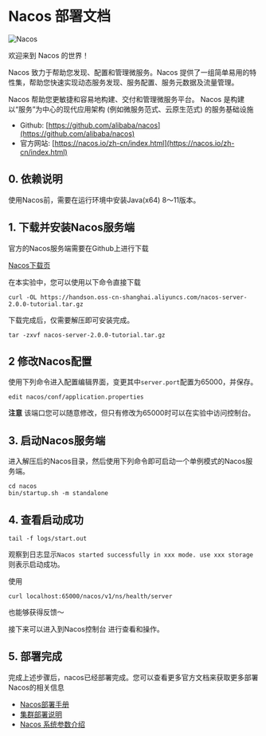 # Nacos 部署文档

![Nacos](https://github.com/alibaba/nacos/blob/develop/doc/Nacos_Logo.png)

欢迎来到 Nacos 的世界！

Nacos 致力于帮助您发现、配置和管理微服务。Nacos 提供了一组简单易用的特性集，帮助您快速实现动态服务发现、服务配置、服务元数据及流量管理。

Nacos 帮助您更敏捷和容易地构建、交付和管理微服务平台。 Nacos 是构建以“服务”为中心的现代应用架构 (例如微服务范式、云原生范式) 的服务基础设施

* Github: [https://github.com/alibaba/nacos](https://github.com/alibaba/nacos)
* 官方网站: [https://nacos.io/zh-cn/index.html](https://nacos.io/zh-cn/index.html)

## 0. 依赖说明

使用Nacos前，需要在运行环境中安装Java(x64) 8～11版本。

## 1. 下载并安装Nacos服务端

官方的Nacos服务端需要在Github上进行下载

[Nacos下载页](https://github.com/alibaba/nacos/releases)

在本实验中，您可以使用以下命令直接下载

```
curl -OL https://handson.oss-cn-shanghai.aliyuncs.com/nacos-server-2.0.0-tutorial.tar.gz
```

下载完成后，仅需要解压即可安装完成。

```
tar -zxvf nacos-server-2.0.0-tutorial.tar.gz
```

## 2 修改Nacos配置

使用下列命令进入配置编辑界面，变更其中`server.port`配置为65000，并保存。

```
edit nacos/conf/application.properties
```

**注意** 该端口您可以随意修改，但只有修改为65000时可以在实验中访问控制台。


## 3. 启动Nacos服务端

进入解压后的Nacos目录，然后使用下列命令即可启动一个单例模式的Nacos服务端。

```
cd nacos
bin/startup.sh -m standalone
```

## 4. 查看启动成功

```
tail -f logs/start.out
```

观察到日志显示`Nacos started successfully in xxx mode. use xxx storage`则表示启动成功。

使用

```
curl localhost:65000/nacos/v1/ns/health/server
```

也能够获得反馈～

接下来可以进入到<tutorial-web-preview port="65000" path="/nacos/#/login">Nacos控制台</tutorial-web-preview> 进行查看和操作。

## 5. 部署完成

完成上述步骤后，nacos已经部署完成。您可以查看更多官方文档来获取更多部署Nacos的相关信息

- [Nacos部署手册](https://nacos.io/zh-cn/docs/deployment.html)
- [集群部署说明](https://nacos.io/zh-cn/docs/cluster-mode-quick-start.html)
- [Nacos 系统参数介绍](https://nacos.io/zh-cn/docs/system-configurations.html)
